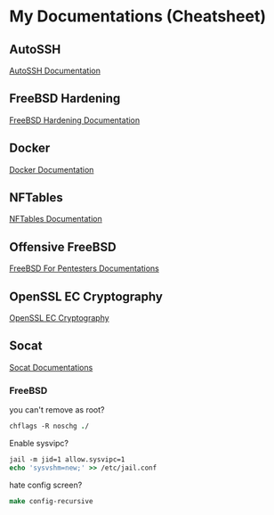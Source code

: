 # My Documentations (Cheatsheet)
## AutoSSH
[AutoSSH Documentation](https://github.com/spmzt/doc/blob/main/autossh.md)
## FreeBSD Hardening
[FreeBSD Hardening Documentation](https://github.com/spmzt/doc/blob/main/FreeBSD-Hardening.md)
## Docker
[Docker Documentation](https://github.com/spmzt/doc/blob/main/docker.md)
## NFTables
[NFTables Documentation](https://github.com/spmzt/doc/blob/main/nftables.md)
## Offensive FreeBSD
[FreeBSD For Pentesters Documentations](https://github.com/spmzt/doc/blob/main/demon.md)
## OpenSSL EC Cryptography
[OpenSSL EC Cryptography](https://github.com/spmzt/doc/blob/main/ec.md)
## Socat
[Socat Documentations](https://github.com/spmzt/doc/blob/main/socat.md)
### FreeBSD
you can't remove as root?
```tcsh
chflags -R noschg ./
```
Enable sysvipc?
```tcsh
jail -m jid=1 allow.sysvipc=1
echo 'sysvshm=new;' >> /etc/jail.conf
```
hate config screen?
```tcsh
make config-recursive
```
